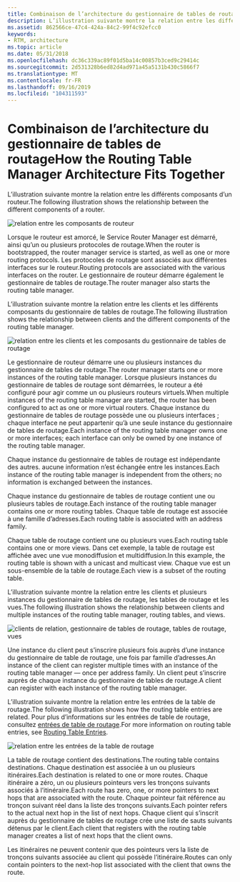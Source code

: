 ```yaml
---
title: Combinaison de l’architecture du gestionnaire de tables de routage
description: L’illustration suivante montre la relation entre les différents composants d’un routeur.
ms.assetid: 862566ce-47c4-424a-84c2-99f4c92efcc0
keywords:
- RTM, architecture
ms.topic: article
ms.date: 05/31/2018
ms.openlocfilehash: dc36c339ac89f01d5ba14c00857b3ced9c29414c
ms.sourcegitcommit: 2d531328b6ed82d4ad971a45a5131b430c5866f7
ms.translationtype: MT
ms.contentlocale: fr-FR
ms.lasthandoff: 09/16/2019
ms.locfileid: "104311593"
---
```

# <a name="how-the-routing-table-manager-architecture-fits-together"></a><span data-ttu-id="52e47-104">Combinaison de l’architecture du gestionnaire de tables de routage</span><span class="sxs-lookup"><span data-stu-id="52e47-104">How the Routing Table Manager Architecture Fits Together</span></span>

<span data-ttu-id="52e47-105">L’illustration suivante montre la relation entre les différents composants d’un routeur.</span><span class="sxs-lookup"><span data-stu-id="52e47-105">The following illustration shows the relationship between the different components of a router.</span></span>

![relation entre les composants de routeur](images/rtsrvarch.png)

<span data-ttu-id="52e47-107">Lorsque le routeur est amorcé, le Service Router Manager est démarré, ainsi qu’un ou plusieurs protocoles de routage.</span><span class="sxs-lookup"><span data-stu-id="52e47-107">When the router is bootstrapped, the router manager service is started, as well as one or more routing protocols.</span></span> <span data-ttu-id="52e47-108">Les protocoles de routage sont associés aux différentes interfaces sur le routeur.</span><span class="sxs-lookup"><span data-stu-id="52e47-108">Routing protocols are associated with the various interfaces on the router.</span></span> <span data-ttu-id="52e47-109">Le gestionnaire de routeur démarre également le gestionnaire de tables de routage.</span><span class="sxs-lookup"><span data-stu-id="52e47-109">The router manager also starts the routing table manager.</span></span>

<span data-ttu-id="52e47-110">L’illustration suivante montre la relation entre les clients et les différents composants du gestionnaire de tables de routage.</span><span class="sxs-lookup"><span data-stu-id="52e47-110">The following illustration shows the relationship between clients and the different components of the routing table manager.</span></span>

![relation entre les clients et les composants du gestionnaire de tables de routage](images/rtmentrel.png)

<span data-ttu-id="52e47-112">Le gestionnaire de routeur démarre une ou plusieurs instances du gestionnaire de tables de routage.</span><span class="sxs-lookup"><span data-stu-id="52e47-112">The router manager starts one or more instances of the routing table manager.</span></span> <span data-ttu-id="52e47-113">Lorsque plusieurs instances du gestionnaire de tables de routage sont démarrées, le routeur a été configuré pour agir comme un ou plusieurs routeurs virtuels.</span><span class="sxs-lookup"><span data-stu-id="52e47-113">When multiple instances of the routing table manager are started, the router has been configured to act as one or more virtual routers.</span></span> <span data-ttu-id="52e47-114">Chaque instance du gestionnaire de tables de routage possède une ou plusieurs interfaces ; chaque interface ne peut appartenir qu’à une seule instance du gestionnaire de tables de routage.</span><span class="sxs-lookup"><span data-stu-id="52e47-114">Each instance of the routing table manager owns one or more interfaces; each interface can only be owned by one instance of the routing table manager.</span></span>

<span data-ttu-id="52e47-115">Chaque instance du gestionnaire de tables de routage est indépendante des autres. aucune information n’est échangée entre les instances.</span><span class="sxs-lookup"><span data-stu-id="52e47-115">Each instance of the routing table manager is independent from the others; no information is exchanged between the instances.</span></span>

<span data-ttu-id="52e47-116">Chaque instance du gestionnaire de tables de routage contient une ou plusieurs tables de routage.</span><span class="sxs-lookup"><span data-stu-id="52e47-116">Each instance of the routing table manager contains one or more routing tables.</span></span> <span data-ttu-id="52e47-117">Chaque table de routage est associée à une famille d’adresses.</span><span class="sxs-lookup"><span data-stu-id="52e47-117">Each routing table is associated with an address family.</span></span>

<span data-ttu-id="52e47-118">Chaque table de routage contient une ou plusieurs vues.</span><span class="sxs-lookup"><span data-stu-id="52e47-118">Each routing table contains one or more views.</span></span> <span data-ttu-id="52e47-119">Dans cet exemple, la table de routage est affichée avec une vue monodiffusion et multidiffusion.</span><span class="sxs-lookup"><span data-stu-id="52e47-119">In this example, the routing table is shown with a unicast and multicast view.</span></span> <span data-ttu-id="52e47-120">Chaque vue est un sous-ensemble de la table de routage.</span><span class="sxs-lookup"><span data-stu-id="52e47-120">Each view is a subset of the routing table.</span></span>

<span data-ttu-id="52e47-121">L’illustration suivante montre la relation entre les clients et plusieurs instances du gestionnaire de tables de routage, les tables de routage et les vues.</span><span class="sxs-lookup"><span data-stu-id="52e47-121">The following illustration shows the relationship between clients and multiple instances of the routing table manager, routing tables, and views.</span></span>

![clients de relation, gestionnaire de tables de routage, tables de routage, vues](images/multrtabrel.png)

<span data-ttu-id="52e47-123">Une instance du client peut s’inscrire plusieurs fois auprès d’une instance du gestionnaire de table de routage, une fois par famille d’adresses.</span><span class="sxs-lookup"><span data-stu-id="52e47-123">An instance of the client can register multiple times with an instance of the routing table manager — once per address family.</span></span> <span data-ttu-id="52e47-124">Un client peut s’inscrire auprès de chaque instance du gestionnaire de tables de routage.</span><span class="sxs-lookup"><span data-stu-id="52e47-124">A client can register with each instance of the routing table manager.</span></span>

<span data-ttu-id="52e47-125">L’illustration suivante montre la relation entre les entrées de la table de routage.</span><span class="sxs-lookup"><span data-stu-id="52e47-125">The following illustration shows how the routing table entries are related.</span></span> <span data-ttu-id="52e47-126">Pour plus d’informations sur les entrées de table de routage, consultez [entrées de table de routage](routing-table-entries.md).</span><span class="sxs-lookup"><span data-stu-id="52e47-126">For more information on routing table entries, see [Routing Table Entries](routing-table-entries.md).</span></span>

![relation entre les entrées de la table de routage](images/nexthop.png)

<span data-ttu-id="52e47-128">La table de routage contient des destinations.</span><span class="sxs-lookup"><span data-stu-id="52e47-128">The routing table contains destinations.</span></span> <span data-ttu-id="52e47-129">Chaque destination est associée à un ou plusieurs itinéraires.</span><span class="sxs-lookup"><span data-stu-id="52e47-129">Each destination is related to one or more routes.</span></span> <span data-ttu-id="52e47-130">Chaque itinéraire a zéro, un ou plusieurs pointeurs vers les tronçons suivants associés à l’itinéraire.</span><span class="sxs-lookup"><span data-stu-id="52e47-130">Each route has zero, one, or more pointers to next hops that are associated with the route.</span></span> <span data-ttu-id="52e47-131">Chaque pointeur fait référence au tronçon suivant réel dans la liste des tronçons suivants.</span><span class="sxs-lookup"><span data-stu-id="52e47-131">Each pointer refers to the actual next hop in the list of next hops.</span></span> <span data-ttu-id="52e47-132">Chaque client qui s’inscrit auprès du gestionnaire de tables de routage crée une liste de sauts suivants détenus par le client.</span><span class="sxs-lookup"><span data-stu-id="52e47-132">Each client that registers with the routing table manager creates a list of next hops that the client owns.</span></span>

<span data-ttu-id="52e47-133">Les itinéraires ne peuvent contenir que des pointeurs vers la liste de tronçons suivants associée au client qui possède l’itinéraire.</span><span class="sxs-lookup"><span data-stu-id="52e47-133">Routes can only contain pointers to the next-hop list associated with the client that owns the route.</span></span>

 

 




